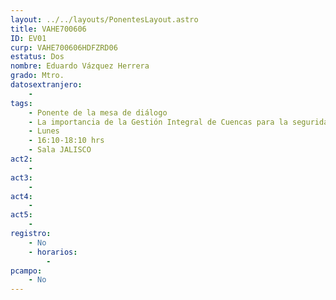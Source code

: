 ```yaml
---
layout: ../../layouts/PonentesLayout.astro
title: VAHE700606
ID: EV01
curp: VAHE700606HDFZRD06
estatus: Dos
nombre: Eduardo Vázquez Herrera
grado: Mtro.
datosextranjero:
    - 
tags:
    - Ponente de la mesa de diálogo
    - La importancia de la Gestión Integral de Cuencas para la seguridad hídrica del Valle de México
    - Lunes
    - 16:10-18:10 hrs
    - Sala JALISCO
act2: 
    - 
act3: 
    - 
act4: 
    - 
act5: 
    - 
registro:
    - No
    - horarios:
        -
pcampo:
    - No
---
```

